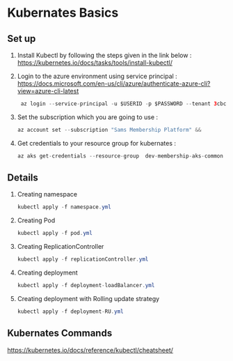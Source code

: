 # Kubernates Basics

## Set up

1. Install Kubectl by following the steps given in the link below :
    https://kubernetes.io/docs/tasks/tools/install-kubectl/


2. Login to the azure environment using service principal :
    https://docs.microsoft.com/en-us/cli/azure/authenticate-azure-cli?view=azure-cli-latest
    ```Java
     az login --service-principal -u $USERID -p $PASSWORD --tenant 3cbcc3d3-094d-4006-9849-0d11d61f484d &&
     ```

3. Set the subscription which you are going to use :
    ```Java
    az account set --subscription "Sams Membership Platform" &&
    ```
4. Get credentials to your resource group for kubernates :
    ```Java
    az aks get-credentials --resource-group  dev-membership-aks-common --name dev-membership-common;
    ```

## Details

1. Creating namespace
    ```Java
    kubectl apply -f namespace.yml
    ```

2. Creating Pod
    ```Java
    kubectl apply -f pod.yml
    ```

3. Creating ReplicationController
    ```Java
    kubectl apply -f replicationController.yml
    ```

4. Creating deployment
    ```Java
    kubectl apply -f deployment-loadBalancer.yml
    ```

5. Creating deployment with Rolling update strategy
    ```Java
    kubectl apply -f deployment-RU.yml
    ```

## Kubernates Commands

https://kubernetes.io/docs/reference/kubectl/cheatsheet/